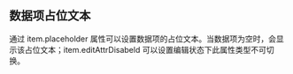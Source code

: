 ## 数据项占位文本

通过 item.placeholder 属性可以设置数据项的占位文本。当数据项为空时，会显示该占位文本；item.editAttrDisabeld 可以设置编辑状态下此属性类型不可切换。

<preview path="../search-box/item-placeholder.vue"></preview>
